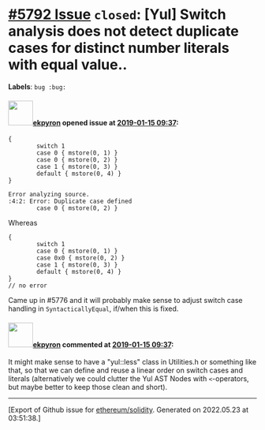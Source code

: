 # [\#5792 Issue](https://github.com/ethereum/solidity/issues/5792) `closed`: [Yul] Switch analysis does not detect duplicate cases for distinct number literals with equal value..
**Labels**: `bug :bug:`


#### <img src="https://avatars.githubusercontent.com/u/1347491?v=4" width="50">[ekpyron](https://github.com/ekpyron) opened issue at [2019-01-15 09:37](https://github.com/ethereum/solidity/issues/5792):

```
{
        switch 1
        case 0 { mstore(0, 1) }
        case 0 { mstore(0, 2) }
        case 1 { mstore(0, 3) }
        default { mstore(0, 4) }
}

Error analyzing source.
:4:2: Error: Duplicate case defined
        case 0 { mstore(0, 2) }
```

Whereas

```
{
        switch 1
        case 0 { mstore(0, 1) }
        case 0x0 { mstore(0, 2) }
        case 1 { mstore(0, 3) }
        default { mstore(0, 4) }
}
// no error
```

Came up in #5776 and it will probably make sense to adjust switch case handling in ``SyntacticallyEqual``, if/when this is fixed.

#### <img src="https://avatars.githubusercontent.com/u/1347491?v=4" width="50">[ekpyron](https://github.com/ekpyron) commented at [2019-01-15 09:37](https://github.com/ethereum/solidity/issues/5792#issuecomment-454330579):

It might make sense to have a "yul::less" class in Utilities.h or something like that, so that we can define and reuse a linear order on switch cases and literals (alternatively we could clutter the Yul AST Nodes with ``<``-operators, but maybe better to keep those clean and short).


-------------------------------------------------------------------------------



[Export of Github issue for [ethereum/solidity](https://github.com/ethereum/solidity). Generated on 2022.05.23 at 03:51:38.]
